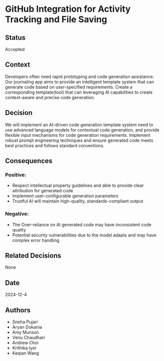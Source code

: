 # GitHub Integration for Activity Tracking and File Saving

## Status
Accepted

## Context
Developers often need rapid prototyping and code generation assistance. Our journaling app aims to provide an intelligent template system that can generate code based on user-specified requirements. Create a corresponding template(tool) that can leveraging AI capabilities to create context-aware and precise code generation.

## Decision
We will implement an AI-driven code generation template system need to use advanced language models for contextual code generation, and provide flexible input mechanisms for code generation requirements. Implement robust prompt engineering techniques and ensure generated code meets best practices and follows standard conventions.


## Consequences
### Positive:
 -	Respect intellectual property guidelines and able to provide clear attribution for generated code
 -  Implement user-configurable generation parameters
 -  Trustful AI will maintain high-quality, standards-compliant output

### Negative:
 -  The Over-reliance on AI generated code may have inconsistent code quality
 -  Potential security vulnerabilities due to the model adapts and may have complex error handling

## Related Decisions
None

## Date
2024-12-4

## Authors
- Sneha Pujari
- Aryan Dokania
- Amy Munson
- Venu Chaudhari
- Andrew Choi
- Krithika Iyer
- Keqian Wang
